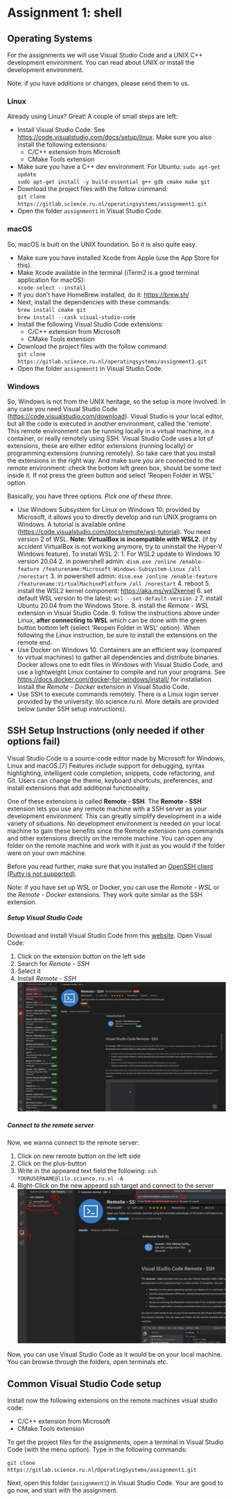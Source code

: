 # Assignment 1: shell
## Operating Systems

For the assignments we will use Visual Studio Code and a UNIX C++ development environment. You can read about UNIX or install the development environment.

Note: if you have additions or changes, please send them to us.

### Linux

Already using Linux? Great! A couple of small steps are left:

- Install Visual Studio Code. See https://code.visualstudio.com/docs/setup/linux. Make sure you also install the following extensions:
  - C/C++ extension from Microsoft
  - CMake Tools extension
- Make sure you have a C++ dev environment. For Ubuntu: 
  `sudo apt-get update`   
  `sudo apt-get install -y build-essential g++ gdb cmake make git`
- Download the project files with the follow command:  
  `git clone https://gitlab.science.ru.nl/operatingsystems/assignment1.git`
- Open the folder `assignment1` in Visual Studio Code.

### macOS

So, macOS is built on the UNIX foundation. So it is also quite easy.

- Make sure you have installed Xcode from Apple (use the App Store for this).
- Make Xcode available in the terminal (iTerm2 is a good terminal application for macOS):  
  `xcode-select --install`
- If you don't have HomeBrew installed, do it: https://brew.sh/
- Next, install the dependencies with these commands:  
  `brew install cmake git`  
  `brew install --cask visual-studio-code`
- Install the following Visual Studio Code extensions:
  - C/C++ extension from Microsoft
  - CMake Tools extension
- Download the project files with the follow command:  
  `git clone https://gitlab.science.ru.nl/operatingsystems/assignment1.git`
- Open the folder `assignment1` in Visual Studio Code.

### Windows

So, Windows is not from the UNIX heritage, so the setup is more involved. In any case you need Visual Studio Code (https://code.visualstudio.com/download). Visual Studio is your local editor, but all the code is executed in another environment, called the 'remote'. This remote environment can be running locally in a virtual machine, in a container, or really remotely using SSH. Visual Studio Code uses a lot of extensions, these are either editor extensions (running locally) or programming extensions (running remotely). So take care that you install the extensions in the right way. And make sure you are connected to the remote environment: check the bottom left green box, should be some text inside it. If not press the green button and select 'Reopen Folder in WSL' option.

Basically, you have three options. *Pick one of these three*.

- Use Windows Subsystem for Linux on Windows 10: provided by Microsoft, it allows you to directly develop and run UNIX programs on Windows. A tutorial is available online (https://code.visualstudio.com/docs/remote/wsl-tutorial). You need version 2 of WSL. **Note: VirtualBox is incompatible with WSL2.** (if by accident VirtualBox is not working anymore, try to uninstall the Hyper-V Windows feature). To install WSL 2:
        1. For WSL2 update to Windows 10 version 20.04
        2. in powershell admin: `dism.exe /online /enable-feature /featurename:Microsoft-Windows-Subsystem-Linux /all /norestart`
        3. in powershell admin: `dism.exe /online /enable-feature /featurename:VirtualMachinePlatform /all /norestart`
        4. reboot
        5. install the WSL2 kernel component: https://aka.ms/wsl2kernel
        6. set default WSL version to the latest: `wsl --set-default-version 2`
        7. install Ubuntu 20.04 from the Windows Store.
        8. install the _Remote - WSL_ extension in Visual Studio Code.
        9. follow the instructions above under Linux, **after connecting to WSL** which can be done with the green button bottom left (select 'Reopen Folder in WSL' option). When following the Linux instruction, be sure to install the extensions on the remote end.
- Use Docker on Windows 10. Containers are an efficient way (compared to virtual machines) to gather all dependencies and distribute binaries. Docker allows one to edit files in Windows with Visual Studio Code, and use a lightweight Linux container to compile and run your programs. See https://docs.docker.com/docker-for-windows/install/ for installation.  Install the _Remote - Docker_ extension in Visual Studio Code.
- Use SSH to execute commands remotely. There is a Linux login server provided by the university: lilo.science.ru.nl. More details are provided below (under SSH setup instructions).

## SSH Setup Instructions (only needed if other options fail)
Visual Studio Code is a source-code editor made by Microsoft for Windows, Linux and macOS.[7] Features include support for debugging, syntax highlighting, intelligent code completion, snippets, code refactoring, and Git. Users can change the theme, keyboard shortcuts, preferences, and install extensions that add additional functionality.

One of these extensions is called **Remote - SSH**. The **Remote - SSH** extension lets you use any remote machine with a SSH server as your development environment. This can greatly simplify development in a wide variety of situations. No development environment is needed on your local machine to gain these benefits since the Remote extension runs commands and other extensions directly on the remote machine. You can open any folder on the remote machine and work with it just as you would if the folder were on your own machine.

Before you read further, make sure that you installed an [OpenSSH client (Putty is not supported)](https://code.visualstudio.com/docs/remote/troubleshooting#_installing-a-supported-ssh-client).

Note: if you have set up WSL or Docker, you can use the _Remote - WSL_ or the _Remote - Docker_ extensions. They work quite similar as the SSH extension.

##### Setup Visual Studio Code
Download and install Visual Studio Code from this [website](https://code.visualstudio.com/).
Open Visual Code:
1. Click on the extension button on the left side
2. Search for *Remote - SSH*
3. Select it
4. Install *Remote - SSH*
![](images/pic_1.jpg)

##### Connect to the remote server
Now, we wanna connect to the remote server:
1. Click on new remote button on the left side
2. Click on the plus-button
3. Write in the appeared text field the following: `ssh YOURUSERNAME@lilo.science.ru.nl -A`
4. Right-Click on the new appeard ssh target and connect to the server
![](images/pic_2.png)

Now, you can use Visual Studio Code as it would be on your local machine. You can browse through the folders, open terminals etc.

## Common Visual Studio Code setup

Install now the following extensions on the remote machines visual studio code:
- C/C++ extension from Microsoft
- CMake Tools extension

To get the project files for the assignments, open a terminal in Visual Studio Code (with the menu option). Type in the following commands:
```
git clone https://gitlab.science.ru.nl/OperatingSystems/assignment1.git
```

Next, open this folder (`assignment1`) in Visual Studio Code. Your are good to go now, and start with the assignment.
